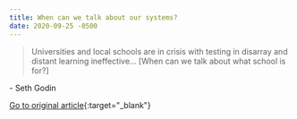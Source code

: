```yaml
---
title: When can we talk about our systems?
date: 2020-09-25 -0500
---
```


> Universities and local schools are in crisis with testing in disarray and distant learning ineffective… [When can we talk about what school is for?] 

\- Seth Godin

[Go to original article](https://seths.blog/2020/09/when-can-we-talk-about-your-system/){:target="_blank"}